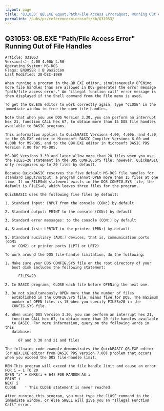 ```yaml
---
layout: page
title: "Q31053: QB.EXE &quot;Path/File Access Error&quot; Running Out of File Handles"
permalink: /pubs/pc/reference/microsoft/kb/Q31053/
---
```


## Q31053: QB.EXE &quot;Path/File Access Error&quot; Running Out of File Handles

	Article: Q31053
	Version(s): 4.00 4.00b 4.50
	Operating System: MS-DOS
	Flags: ENDUSER | B_BasicCom
	Last Modified: 28-DEC-1989
	
	When running a program in the QB.EXE editor, simultaneously OPENing
	more file handles than are allowed in DOS generates the error message
	"path/file access error." An "illegal function call" error message is
	then displayed if the Shell command from the File menu is used.
	
	To get the QB.EXE editor to work correctly again, type "CLOSE" in the
	immediate window to free the open file handles.
	
	Note that when you use DOS Version 3.30, you can perform an interrupt
	hex 21, function CALL hex 67, to obtain more than 15 DOS file handles
	available to BASIC programs.
	
	This information applies to QuickBASIC Versions 4.00, 4.00b, and 4.50,
	to the QB.EXE editor in Microsoft BASIC Compiler Versions 6.00 and
	6.00b for MS-DOS, and to the QBX.EXE editor in Microsoft BASIC PDS
	Version 7.00 for MS-DOS.
	
	MS-DOS Versions 3.30 and later allow more than 20 files when you use
	the FILES=20 statement in the DOS CONFIG.SYS file; however, QuickBASIC
	only recognizes up to 20 files by default.
	
	Because QuickBASIC reserves the five default MS-DOS file handles for
	standard input/output, a program cannot OPEN more than 15 files at one
	time. If no FILES=N statement exists in the DOS CONFIG.SYS file, the
	default is FILES=8, which leaves three files for the program.
	
	QuickBASIC uses the following five files by default:
	
	1. Standard input: INPUT from the console (CON:) by default
	
	2. Standard output: PRINT to the console (CON:) by default
	
	3. Standard error messages: to the console (CON:) by default
	
	4. Standard list: LPRINT to the printer (PRN:) by default
	
	5. Standard auxiliary (AUX:) devices, that is, communication ports (COM1
	   or COM2) or printer ports (LPT1 or LPT2)
	
	To work around the DOS file-handle limitation, do the following:
	
	1. Make sure your DOS CONFIG.SYS file on the root directory of your
	   boot disk includes the following statement:
	
	      FILES=20
	
	2. In BASIC programs, CLOSE each file before OPENing the next one.
	
	3. Do not simultaneously OPEN more than the number of files
	   established in the CONFIG.SYS file, minus five for DOS. The maximum
	   number of OPEN files is 15 when you specify FILES=20 in the
	   CONFIG.SYS file.
	
	4. When using DOS Version 3.30, you can perform an interrupt hex 21,
	   function CALL hex 67, to obtain more than 20 file handles available
	   to BASIC. For more information, query on the following words in this
	   database:
	
	      67 and 3.30 and 21 and files
	
	The following code example demonstrates the QuickBASIC QB.EXE editor
	(or QBX.EXE editor from BASIC PDS Version 7.00) problem that occurs
	when you exceed the DOS file-handle limit:
	
	REM This program will exceed the file handle limit and cause an error.
	FOR i = 1 TO 20
	OPEN "z" + CHR$(i + 64) FOR RANDOM AS i
	PRINT i
	NEXT i
	CLOSE    ' This CLOSE statement is never reached.
	
	After running this program, you must type the CLOSE command in the
	immediate window, or else SHELL will give you an "Illegal Function
	Call" error.
